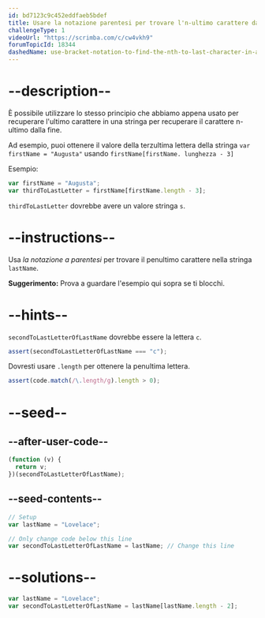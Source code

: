 ```yaml
---
id: bd7123c9c452eddfaeb5bdef
title: Usare la notazione parentesi per trovare l'n-ultimo carattere dalla fine di una stringa
challengeType: 1
videoUrl: "https://scrimba.com/c/cw4vkh9"
forumTopicId: 18344
dashedName: use-bracket-notation-to-find-the-nth-to-last-character-in-a-string
---
```


# --description--

È possibile utilizzare lo stesso principio che abbiamo appena usato per recuperare l'ultimo carattere in una stringa per recuperare il carattere n-ultimo dalla fine.

Ad esempio, puoi ottenere il valore della terzultima lettera della stringa `var firstName = "Augusta"` usando `firstName[firstName. lunghezza - 3]`

Esempio:

```js
var firstName = "Augusta";
var thirdToLastLetter = firstName[firstName.length - 3];
```

`thirdToLastLetter` dovrebbe avere un valore stringa `s`.

# --instructions--

Usa <dfn>la notazione a parentesi</dfn> per trovare il penultimo carattere nella stringa `lastName`.

**Suggerimento:** Prova a guardare l'esempio qui sopra se ti blocchi.

# --hints--

`secondToLastLetterOfLastName` dovrebbe essere la lettera `c`.

```js
assert(secondToLastLetterOfLastName === "c");
```

Dovresti usare `.length` per ottenere la penultima lettera.

```js
assert(code.match(/\.length/g).length > 0);
```

# --seed--

## --after-user-code--

```js
(function (v) {
  return v;
})(secondToLastLetterOfLastName);
```

## --seed-contents--

```js
// Setup
var lastName = "Lovelace";

// Only change code below this line
var secondToLastLetterOfLastName = lastName; // Change this line
```

# --solutions--

```js
var lastName = "Lovelace";
var secondToLastLetterOfLastName = lastName[lastName.length - 2];
```
